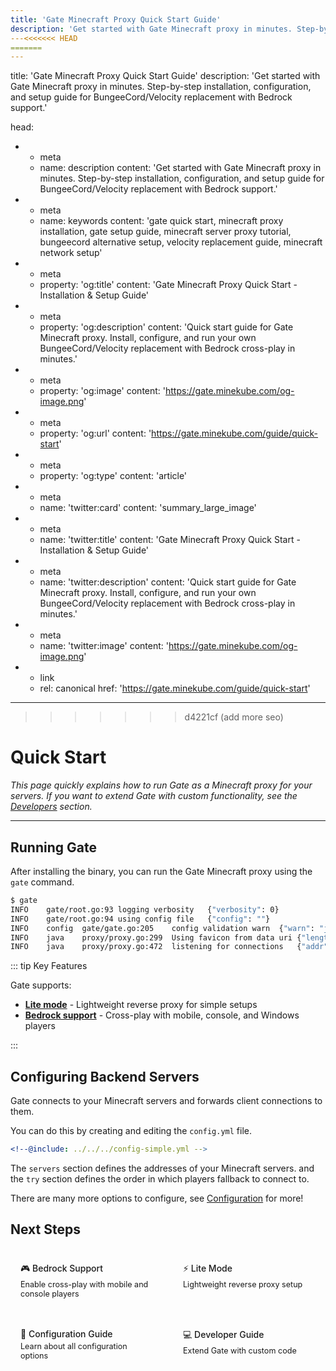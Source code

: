 ```yaml
---
title: 'Gate Minecraft Proxy Quick Start Guide'
description: 'Get started with Gate Minecraft proxy in minutes. Step-by-step installation, configuration, and setup guide for BungeeCord/Velocity replacement.'
---<<<<<<< HEAD
=======
---
```

title: 'Gate Minecraft Proxy Quick Start Guide'
description: 'Get started with Gate Minecraft proxy in minutes. Step-by-step installation, configuration, and setup guide for BungeeCord/Velocity replacement with Bedrock support.'

head:
  - - meta
    - name: description
      content: 'Get started with Gate Minecraft proxy in minutes. Step-by-step installation, configuration, and setup guide for BungeeCord/Velocity replacement with Bedrock support.'
  - - meta
    - name: keywords
      content: 'gate quick start, minecraft proxy installation, gate setup guide, minecraft server proxy tutorial, bungeecord alternative setup, velocity replacement guide, minecraft network setup'
  - - meta
    - property: 'og:title'
      content: 'Gate Minecraft Proxy Quick Start - Installation & Setup Guide'
  - - meta
    - property: 'og:description'
      content: 'Quick start guide for Gate Minecraft proxy. Install, configure, and run your own BungeeCord/Velocity replacement with Bedrock cross-play in minutes.'
  - - meta
    - property: 'og:image'
      content: 'https://gate.minekube.com/og-image.png'
  - - meta
    - property: 'og:url'
      content: 'https://gate.minekube.com/guide/quick-start'
  - - meta
    - property: 'og:type'
      content: 'article'
  - - meta
    - name: 'twitter:card'
      content: 'summary_large_image'
  - - meta
    - name: 'twitter:title'
      content: 'Gate Minecraft Proxy Quick Start - Installation & Setup Guide'
  - - meta
    - name: 'twitter:description'
      content: 'Quick start guide for Gate Minecraft proxy. Install, configure, and run your own BungeeCord/Velocity replacement with Bedrock cross-play in minutes.'
  - - meta
    - name: 'twitter:image'
      content: 'https://gate.minekube.com/og-image.png'
  - - link
    - rel: canonical
      href: 'https://gate.minekube.com/guide/quick-start'
---

>>>>>>> d4221cf (add more seo)
# Quick Start

_This page quickly explains how to run Gate as a Minecraft proxy for your servers.
If you want to extend Gate with custom functionality, see the [Developers](/developers/) section._

---

<!--@include: install/index.md -->

## Running Gate

After installing the binary, you can run the Gate Minecraft proxy using the `gate` command.

```sh console
$ gate
INFO	gate/root.go:93	logging verbosity	{"verbosity": 0}
INFO	gate/root.go:94	using config file	{"config": ""}
INFO	config	gate/gate.go:205	config validation warn	{"warn": "java: No backend servers configured."}
INFO	java	proxy/proxy.go:299	Using favicon from data uri	{"length": 3086}
INFO	java	proxy/proxy.go:472	listening for connections	{"addr": "0.0.0.0:25565"}
```

::: tip Key Features

Gate supports:

- **[Lite mode](lite)** - Lightweight reverse proxy for simple setups
- **[Bedrock support](bedrock)** - Cross-play with mobile, console, and Windows players

:::

## Configuring Backend Servers

Gate connects to your Minecraft servers and forwards client connections to them.

You can do this by creating and editing the `config.yml` file.

```yaml config.yml
<!--@include: ../../../config-simple.yml -->
```

The `servers` section defines the addresses of your Minecraft servers.
and the `try` section defines the order in which players fallback to connect to.

There are many more options to configure, see [Configuration](/guide/config/) for more!

## Next Steps

<div class="next-steps">
  <a href="/guide/bedrock" class="next-card" style="text-decoration: none;">
    🎮 Bedrock Support
    <span>Enable cross-play with mobile and console players</span>
  </a>
  <a href="/guide/lite" class="next-card" style="text-decoration: none;">
    ⚡ Lite Mode
    <span>Lightweight reverse proxy setup</span>
  </a>
  <a href="/guide/config/" class="next-card" style="text-decoration: none;">
    📖 Configuration Guide
    <span>Learn about all configuration options</span>
  </a>
  <a href="/developers/" class="next-card" style="text-decoration: none;">
    💻 Developer Guide
    <span>Extend Gate with custom code</span>
  </a>
</div>

<style>
.quick-start-cards {
  display: grid;
  grid-template-columns: repeat(auto-fit, minmax(250px, 1fr));
  gap: 20px;
  margin: 24px 0;
}

.quick-card {
  background-color: var(--vp-c-bg-soft);
  border: 1px solid var(--vp-c-divider);
  border-radius: 8px;
  padding: 20px;
}

.quick-card h3 {
  margin-top: 0;
  color: var(--vp-c-brand-1);
}

.next-steps {
  display: grid;
  grid-template-columns: repeat(auto-fit, minmax(200px, 1fr));
  gap: 16px;
  margin-top: 24px;
}

.next-card {
  padding: 16px;
  background-color: var(--vp-c-bg-soft);
  border: 1px solid var(--vp-c-divider);
  border-radius: 8px;
  text-decoration: none;
  color: var(--vp-c-brand-1);
  font-weight: 500;
  transition: all 0.3s;
}

.next-card:hover {
  transform: translateY(-2px);
  border-color: var(--vp-c-brand-1);
  box-shadow: 0 2px 12px 0 var(--vp-c-divider);
}

.next-card span {
  display: block;
  color: var(--vp-c-text-2);
  font-size: 0.9em;
  font-weight: 400;
  margin-top: 4px;
}
</style>
